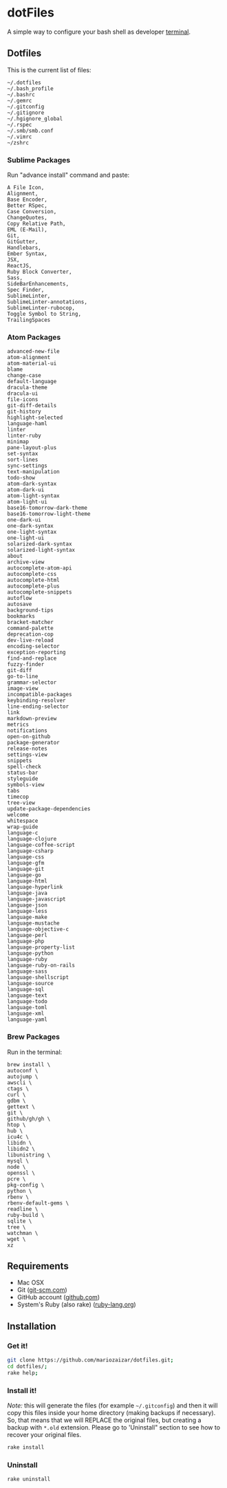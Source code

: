 # dotFiles

A simple way to configure your bash shell as developer [terminal][cli].

## Dotfiles

This is the current list of files:

```
~/.dotfiles
~/.bash_profile
~/.bashrc
~/.gemrc
~/.gitconfig
~/.gitignore
~/.hgignore_global
~/.rspec
~/.smb/smb.conf
~/.vimrc
~/zshrc
```

### Sublime Packages

Run "advance install" command and paste:
```
A File Icon,
Alignment,
Base Encoder,
Better RSpec,
Case Conversion,
ChangeQuotes,
Copy Relative Path,
EML (E-Mail),
Git,
GitGutter,
Handlebars,
Ember Syntax,
JSX,
ReactJS,
Ruby Block Converter,
Sass,
SideBarEnhancements,
Spec Finder,
SublimeLinter,
SublimeLinter-annotations,
SublimeLinter-rubocop,
Toggle Symbol to String,
TrailingSpaces
```

### Atom Packages
```
advanced-new-file
atom-alignment
atom-material-ui
blame
change-case
default-language
dracula-theme
dracula-ui
file-icons
git-diff-details
git-history
highlight-selected
language-haml
linter
linter-ruby
minimap
pane-layout-plus
set-syntax
sort-lines
sync-settings
text-manipulation
todo-show
atom-dark-syntax
atom-dark-ui
atom-light-syntax
atom-light-ui
base16-tomorrow-dark-theme
base16-tomorrow-light-theme
one-dark-ui
one-dark-syntax
one-light-syntax
one-light-ui
solarized-dark-syntax
solarized-light-syntax
about
archive-view
autocomplete-atom-api
autocomplete-css
autocomplete-html
autocomplete-plus
autocomplete-snippets
autoflow
autosave
background-tips
bookmarks
bracket-matcher
command-palette
deprecation-cop
dev-live-reload
encoding-selector
exception-reporting
find-and-replace
fuzzy-finder
git-diff
go-to-line
grammar-selector
image-view
incompatible-packages
keybinding-resolver
line-ending-selector
link
markdown-preview
metrics
notifications
open-on-github
package-generator
release-notes
settings-view
snippets
spell-check
status-bar
styleguide
symbols-view
tabs
timecop
tree-view
update-package-dependencies
welcome
whitespace
wrap-guide
language-c
language-clojure
language-coffee-script
language-csharp
language-css
language-gfm
language-git
language-go
language-html
language-hyperlink
language-java
language-javascript
language-json
language-less
language-make
language-mustache
language-objective-c
language-perl
language-php
language-property-list
language-python
language-ruby
language-ruby-on-rails
language-sass
language-shellscript
language-source
language-sql
language-text
language-todo
language-toml
language-xml
language-yaml
```

### Brew Packages

Run in the terminal:
```
brew install \
autoconf \
autojump \
awscli \
ctags \
curl \
gdbm \
gettext \
git \
github/gh/gh \
htop \
hub \
icu4c \
libidn \
libidn2 \
libunistring \
mysql \
node \
openssl \
pcre \
pkg-config \
python \
rbenv \
rbenv-default-gems \
readline \
ruby-build \
sqlite \
tree \
watchman \
wget \
xz
```

## Requirements

- Mac OSX
- Git ([git-scm.com](http://git-scm.com))
- GitHub account ([github.com](http://github.com))
- System's Ruby (also rake) ([ruby-lang.org](http://www.ruby-lang.org/en/))

## Installation

### Get it!

```sh
git clone https://github.com/mariozaizar/dotfiles.git;
cd dotfiles/;
rake help;
```

### Install it!

*Note:* this will generate the files (for example `~/.gitconfig`) and then it
will copy this files inside your home directory (making backups if necessary).
So, that means that we will REPLACE the original files, but creating a backup
with `*.old` extension. Please go to 'Uninstall" section to see how to recover
your original files.

```sh
rake install
```

### Uninstall

```sh
rake uninstall
```

[cli]: http://en.wikipedia.org/wiki/Command_line_interface
[git]: http://git-scm.com/
[sinatra]: http://www.sinatrarb.com/
[ruby]: http://ruby-lang.org/
[rails]: http://rubyonrails.org/
[rvm]: https://rvm.beginrescueend.com/
[rbenv]: https://github.com/sstephenson/rbenv
[gem]: http://rubygems.org/
[bash]: http://www.gnu.org/software/bash/
